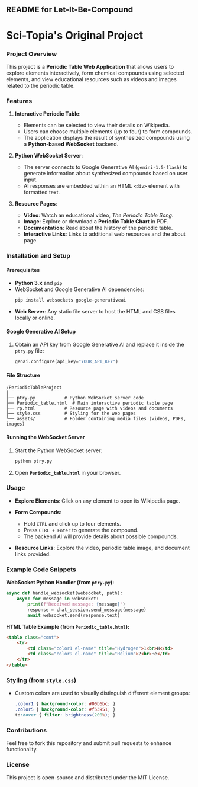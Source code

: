## README for Let-It-Be-Compound
# Sci-Topia's Original Project
### Project Overview

This project is a **Periodic Table Web Application** that allows users to explore elements interactively, form chemical compounds using selected elements, and view educational resources such as videos and images related to the periodic table.

### Features
1. **Interactive Periodic Table**:
   - Elements can be selected to view their details on Wikipedia.
   - Users can choose multiple elements (up to four) to form compounds.
   - The application displays the result of synthesized compounds using a **Python-based WebSocket** backend.

2. **Python WebSocket Server**:
   - The server connects to Google Generative AI (`gemini-1.5-flash`) to generate information about synthesized compounds based on user input.
   - AI responses are embedded within an HTML `<div>` element with formatted text.

3. **Resource Pages**:
   - **Video**: Watch an educational video, *The Periodic Table Song*.
   - **Image**: Explore or download a **Periodic Table Chart** in PDF.
   - **Documentation**: Read about the history of the periodic table.
   - **Interactive Links**: Links to additional web resources and the about page.

### Installation and Setup

#### Prerequisites
- **Python 3.x** and `pip`
- WebSocket and Google Generative AI dependencies:
  ```bash
  pip install websockets google-generativeai
  ```
- **Web Server**: Any static file server to host the HTML and CSS files locally or online.

#### Google Generative AI Setup
1. Obtain an API key from Google Generative AI and replace it inside the `ptry.py` file:
   ```python
   genai.configure(api_key="YOUR_API_KEY")
   ```

#### File Structure
```
/PeriodicTableProject
│
├── ptry.py           # Python WebSocket server code
├── Periodic_table.html  # Main interactive periodic table page
├── rp.html           # Resource page with videos and documents
├── style.css         # Styling for the web pages
└── assets/           # Folder containing media files (videos, PDFs, images)
```

#### Running the WebSocket Server
1. Start the Python WebSocket server:
   ```bash
   python ptry.py
   ```
2. Open **`Periodic_table.html`** in your browser.

### Usage
- **Explore Elements**: Click on any element to open its Wikipedia page.
- **Form Compounds**:
   - Hold `CTRL` and click up to four elements.
   - Press `CTRL + Enter` to generate the compound.
   - The backend AI will provide details about possible compounds.
  
- **Resource Links**: Explore the video, periodic table image, and document links provided.

### Example Code Snippets

**WebSocket Python Handler (from `ptry.py`):**
```python
async def handle_websocket(websocket, path):
    async for message in websocket:
        print(f"Received message: {message}")
        response = chat_session.send_message(message)
        await websocket.send(response.text)
```

**HTML Table Example (from `Periodic_table.html`):**
```html
<table class="cont">
    <tr>
        <td class="color1 el-name" title="Hydrogen">1<br>H</td>
        <td class="color9 el-name" title="Helium">2<br>He</td>
    </tr>
</table>
```

### Styling (from `style.css`)
- Custom colors are used to visually distinguish different element groups:
  ```css
  .color1 { background-color: #00b6bc; }
  .color5 { background-color: #f53951; }
  td:hover { filter: brightness(200%); }
  ```

### Contributions
Feel free to fork this repository and submit pull requests to enhance functionality.

### License
This project is open-source and distributed under the MIT License.
